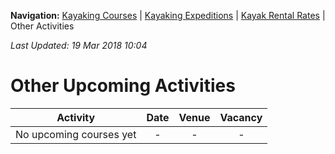 **Navigation:** [Kayaking Courses](index) &#124; [Kayaking Expeditions](expedition) &#124; [Kayak Rental Rates](rental) &#124; Other Activities

_Last Updated: 19 Mar 2018 10:04_
# Other Upcoming Activities

Activity | Date | Venue | Vacancy
:---:|:---:|:---:|:---:
No upcoming courses yet|-|-|-

